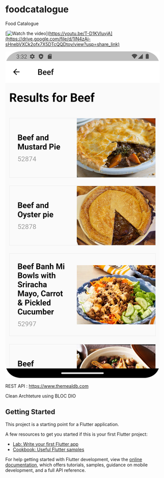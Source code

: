 # foodcatalogue

Food Catalogue 

[![Watch the video]([https://img.youtube.com/vi/T-D1KVIuvjA/maxresdefault.jpg)](https://youtu.be/T-D1KVIuvjA](https://drive.google.com/file/d/1lN4zAi-sHnebVXCk2ofx7X5DTcQQDtov/view?usp=share_link)


![img](https://github.com/triawaneric/foodcatalogue/blob/main/Screenshot_20230130_153252.png)


REST API : https://www.themealdb.com

Clean Archteture using BLOC 
DIO

## Getting Started

This project is a starting point for a Flutter application.

A few resources to get you started if this is your first Flutter project:

- [Lab: Write your first Flutter app](https://docs.flutter.dev/get-started/codelab)
- [Cookbook: Useful Flutter samples](https://docs.flutter.dev/cookbook)

For help getting started with Flutter development, view the
[online documentation](https://docs.flutter.dev/), which offers tutorials,
samples, guidance on mobile development, and a full API reference.
